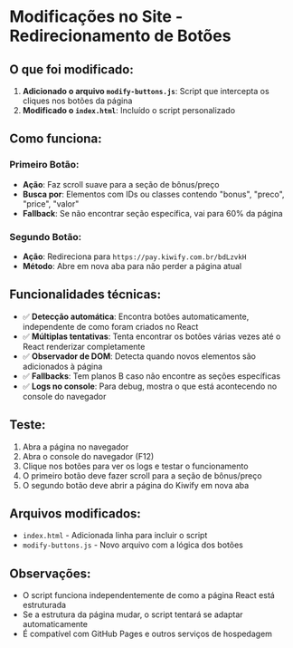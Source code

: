 # Modificações no Site - Redirecionamento de Botões

## O que foi modificado:

1. **Adicionado o arquivo `modify-buttons.js`**: Script que intercepta os cliques nos botões da página
2. **Modificado o `index.html`**: Incluído o script personalizado

## Como funciona:

### Primeiro Botão:
- **Ação**: Faz scroll suave para a seção de bônus/preço
- **Busca por**: Elementos com IDs ou classes contendo "bonus", "preco", "price", "valor"
- **Fallback**: Se não encontrar seção específica, vai para 60% da página

### Segundo Botão:
- **Ação**: Redireciona para `https://pay.kiwify.com.br/bdLzvkH`
- **Método**: Abre em nova aba para não perder a página atual

## Funcionalidades técnicas:

- ✅ **Detecção automática**: Encontra botões automaticamente, independente de como foram criados no React
- ✅ **Múltiplas tentativas**: Tenta encontrar os botões várias vezes até o React renderizar completamente
- ✅ **Observador de DOM**: Detecta quando novos elementos são adicionados à página
- ✅ **Fallbacks**: Tem planos B caso não encontre as seções específicas
- ✅ **Logs no console**: Para debug, mostra o que está acontecendo no console do navegador

## Teste:

1. Abra a página no navegador
2. Abra o console do navegador (F12)
3. Clique nos botões para ver os logs e testar o funcionamento
4. O primeiro botão deve fazer scroll para a seção de bônus/preço
5. O segundo botão deve abrir a página do Kiwify em nova aba

## Arquivos modificados:

- `index.html` - Adicionada linha para incluir o script
- `modify-buttons.js` - Novo arquivo com a lógica dos botões

## Observações:

- O script funciona independentemente de como a página React está estruturada
- Se a estrutura da página mudar, o script tentará se adaptar automaticamente
- É compatível com GitHub Pages e outros serviços de hospedagem
